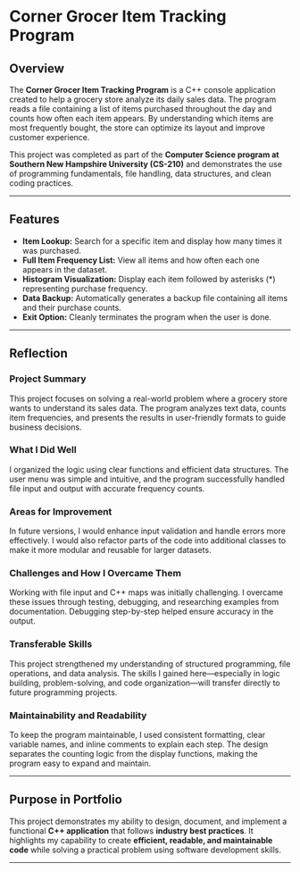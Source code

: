 # **Corner Grocer Item Tracking Program**

## **Overview**
The **Corner Grocer Item Tracking Program** is a C++ console application created to help a grocery store analyze its daily sales data. The program reads a file containing a list of items purchased throughout the day and counts how often each item appears. By understanding which items are most frequently bought, the store can optimize its layout and improve customer experience.  

This project was completed as part of the **Computer Science program at Southern New Hampshire University (CS-210)** and demonstrates the use of programming fundamentals, file handling, data structures, and clean coding practices.

---

## **Features**
- **Item Lookup:** Search for a specific item and display how many times it was purchased.  
- **Full Item Frequency List:** View all items and how often each one appears in the dataset.  
- **Histogram Visualization:** Display each item followed by asterisks (*) representing purchase frequency.  
- **Data Backup:** Automatically generates a backup file containing all items and their purchase counts.  
- **Exit Option:** Cleanly terminates the program when the user is done.

---

## **Reflection**

### **Project Summary**
This project focuses on solving a real-world problem where a grocery store wants to understand its sales data. The program analyzes text data, counts item frequencies, and presents the results in user-friendly formats to guide business decisions.

### **What I Did Well**
I organized the logic using clear functions and efficient data structures. The user menu was simple and intuitive, and the program successfully handled file input and output with accurate frequency counts.

### **Areas for Improvement**
In future versions, I would enhance input validation and handle errors more effectively. I would also refactor parts of the code into additional classes to make it more modular and reusable for larger datasets.

### **Challenges and How I Overcame Them**
Working with file input and C++ maps was initially challenging. I overcame these issues through testing, debugging, and researching examples from documentation. Debugging step-by-step helped ensure accuracy in the output.

### **Transferable Skills**
This project strengthened my understanding of structured programming, file operations, and data analysis. The skills I gained here—especially in logic building, problem-solving, and code organization—will transfer directly to future programming projects.

### **Maintainability and Readability**
To keep the program maintainable, I used consistent formatting, clear variable names, and inline comments to explain each step. The design separates the counting logic from the display functions, making the program easy to expand and maintain.

---

## **Purpose in Portfolio**
This project demonstrates my ability to design, document, and implement a functional **C++ application** that follows **industry best practices**. It highlights my capability to create **efficient, readable, and maintainable code** while solving a practical problem using software development skills.

---
